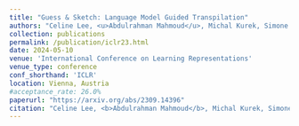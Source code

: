 ```yaml
---
title: "Guess & Sketch: Language Model Guided Transpilation"
authors: "Celine Lee, <u>Abdulrahman Mahmoud</u>, Michal Kurek, Simone Campanoni, David Brooks, Stephen Chong, Gu-Yeon Wei, Alexander M. Rush"
collection: publications
permalink: /publication/iclr23.html
date: 2024-05-10
venue: 'International Conference on Learning Representations'
venue_type: conference
conf_shorthand: 'ICLR'
location: Vienna, Austria
#acceptance_rate: 26.0%
paperurl: "https://arxiv.org/abs/2309.14396"
citation: "Celine Lee, <b>Abdulrahman Mahmoud</b>, Michal Kurek, Simone Campanoni, David Brooks, Stephen Chong, Gu-Yeon Wei, Alexander M. Rush. &quot;Guess and Sketch: Language Model Guided Transpilation,&quot; <i> 2024 International Conference on Learning Representations (ICLR)</i>, Vienna, Austria 2024."
---
```

